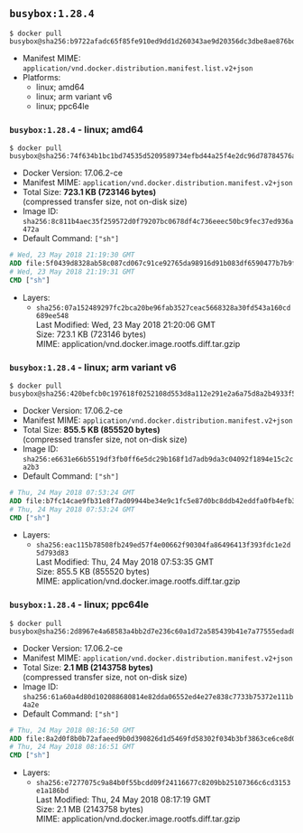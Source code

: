 ## `busybox:1.28.4`

```console
$ docker pull busybox@sha256:b9722afadc65f85fe910ed9dd1d260343ae9d20356dc3dbe8ae876bd21a73c58
```

-	Manifest MIME: `application/vnd.docker.distribution.manifest.list.v2+json`
-	Platforms:
	-	linux; amd64
	-	linux; arm variant v6
	-	linux; ppc64le

### `busybox:1.28.4` - linux; amd64

```console
$ docker pull busybox@sha256:74f634b1bc1bd74535d5209589734efbd44a25f4e2dc96d78784576a3eb5b335
```

-	Docker Version: 17.06.2-ce
-	Manifest MIME: `application/vnd.docker.distribution.manifest.v2+json`
-	Total Size: **723.1 KB (723146 bytes)**  
	(compressed transfer size, not on-disk size)
-	Image ID: `sha256:8c811b4aec35f259572d0f79207bc0678df4c736eeec50bc9fec37ed936a472a`
-	Default Command: `["sh"]`

```dockerfile
# Wed, 23 May 2018 21:19:30 GMT
ADD file:5f0439d8328ab58c087cd067c91ce92765da98916d91b083df6590477b7b9f19 in / 
# Wed, 23 May 2018 21:19:31 GMT
CMD ["sh"]
```

-	Layers:
	-	`sha256:07a152489297fc2bca20be96fab3527ceac5668328a30fd543a160cd689ee548`  
		Last Modified: Wed, 23 May 2018 21:20:06 GMT  
		Size: 723.1 KB (723146 bytes)  
		MIME: application/vnd.docker.image.rootfs.diff.tar.gzip

### `busybox:1.28.4` - linux; arm variant v6

```console
$ docker pull busybox@sha256:420befcb0c197618f0252108d553d8a112e291e2a6a75d8a2b4933f511480ea3
```

-	Docker Version: 17.06.2-ce
-	Manifest MIME: `application/vnd.docker.distribution.manifest.v2+json`
-	Total Size: **855.5 KB (855520 bytes)**  
	(compressed transfer size, not on-disk size)
-	Image ID: `sha256:e6631e66b5519df3fb0ff6e5dc29b168f1d7adb9da3c04092f1894e15c2ca2b3`
-	Default Command: `["sh"]`

```dockerfile
# Thu, 24 May 2018 07:53:24 GMT
ADD file:b7fc14cae9fb31e8f7ad09944be34e9c1fc5e87d0bc8ddb42eddfa0fb4efb350 in / 
# Thu, 24 May 2018 07:53:24 GMT
CMD ["sh"]
```

-	Layers:
	-	`sha256:eac115b78508fb249ed57f4e00662f90304fa86496413f393fdc1e2d5d793d83`  
		Last Modified: Thu, 24 May 2018 07:53:35 GMT  
		Size: 855.5 KB (855520 bytes)  
		MIME: application/vnd.docker.image.rootfs.diff.tar.gzip

### `busybox:1.28.4` - linux; ppc64le

```console
$ docker pull busybox@sha256:2d8967e4a68583a4bb2d7e236c60a1d72a585439b41e7a77555edad8df0f2bf4
```

-	Docker Version: 17.06.2-ce
-	Manifest MIME: `application/vnd.docker.distribution.manifest.v2+json`
-	Total Size: **2.1 MB (2143758 bytes)**  
	(compressed transfer size, not on-disk size)
-	Image ID: `sha256:61a60a4d80d102088680814e82dda06552ed4e27e838c7733b75372e111b4a2e`
-	Default Command: `["sh"]`

```dockerfile
# Thu, 24 May 2018 08:16:50 GMT
ADD file:8a2d0f8b0b72afaeed9b0d390826d1d5469fd58302f034b3bf3863ce6ce8d075 in / 
# Thu, 24 May 2018 08:16:51 GMT
CMD ["sh"]
```

-	Layers:
	-	`sha256:e7277075c9a84b0f55bcdd09f24116677c8209bb25107366c6cd3153e1a186bd`  
		Last Modified: Thu, 24 May 2018 08:17:19 GMT  
		Size: 2.1 MB (2143758 bytes)  
		MIME: application/vnd.docker.image.rootfs.diff.tar.gzip
